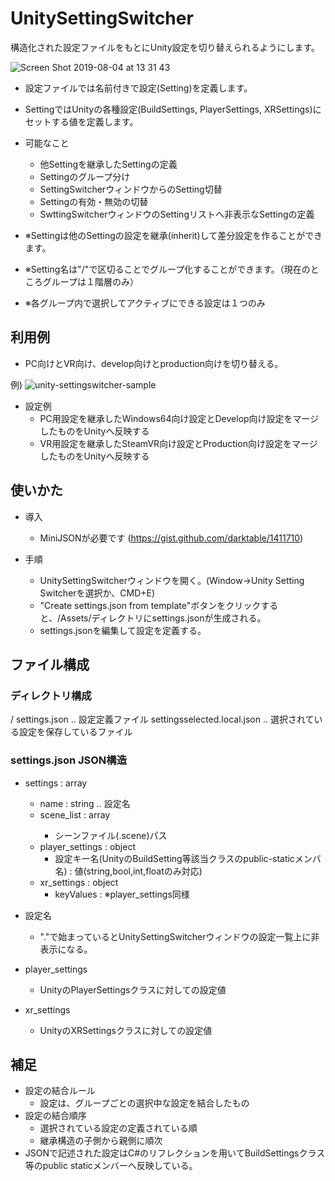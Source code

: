 # UnitySettingSwitcher

構造化された設定ファイルをもとにUnity設定を切り替えられるようにします。

![Screen Shot 2019-08-04 at 13 31 43](https://user-images.githubusercontent.com/4578728/62419488-4177fc00-b6bc-11e9-8409-19a2c3d287b3.png)

* 設定ファイルでは名前付きで設定(Setting)を定義します。
* SettingではUnityの各種設定(BuildSettings, PlayerSettings, XRSettings)にセットする値を定義します。
* 可能なこと
    * 他Settingを継承したSettingの定義
    * Settingのグループ分け
    * SettingSwitcherウィンドウからのSetting切替
    * Settingの有効・無効の切替
    * SwttingSwitcherウィンドウのSettingリストへ非表示なSettingの定義

* ※Settingは他のSettingの設定を継承(inherit)して差分設定を作ることができます。
* ※Setting名は"/"で区切ることでグループ化することができます。（現在のところグループは１階層のみ）
* ※各グループ内で選択してアクティブにできる設定は１つのみ

## 利用例

- PC向けとVR向け、develop向けとproduction向けを切り替える。

例)
![unity-settingswitcher-sample](https://user-images.githubusercontent.com/4578728/62419417-8438d480-b6ba-11e9-8c12-69abba41261e.png)
* 設定例
    * PC用設定を継承したWindows64向け設定とDevelop向け設定をマージしたものをUnityへ反映する
    * VR用設定を継承したSteamVR向け設定とProduction向け設定をマージしたものをUnityへ反映する


## 使いかた

- 導入
  - MiniJSONが必要です (https://gist.github.com/darktable/1411710)

- 手順
  - UnitySettingSwitcherウィンドウを開く。(Window->Unity Setting Switcherを選択か、CMD+E)
  - "Create settings.json from template"ボタンをクリックすると、/Assets/ディレクトリにsettings.jsonが生成される。
  - settings.jsonを編集して設定を定義する。

## ファイル構成

### ディレクトリ構成

/<Assets>
	settings.json .. 設定定義ファイル
	settingsselected.local.json .. 選択されている設定を保存しているファイル

### settings.json JSON構造

- settings : array
  - name : string .. 設定名
  - scene_list : array<string>
    - シーンファイル(.scene)パス
  - player_settings : object
    - 設定キー名(UnityのBuildSetting等該当クラスのpublic-staticメンバ名) : 値(string,bool,int,floatのみ対応)
  - xr_settings : object
    - keyValues : ※player_settings同様

- 設定名
  - "."で始まっているとUnitySettingSwitcherウィンドウの設定一覧上に非表示になる。
- player_settings
  - UnityのPlayerSettingsクラスに対しての設定値
- xr_settings
  - UnityのXRSettingsクラスに対しての設定値

## 補足

- 設定の結合ルール
  - 設定は、グループごとの選択中な設定を結合したもの
- 設定の結合順序
  - 選択されている設定の定義されている順
  - 継承構造の子側から親側に順次
- JSONで記述された設定はC#のリフレクションを用いてBuildSettingsクラス等のpublic staticメンバーへ反映している。
